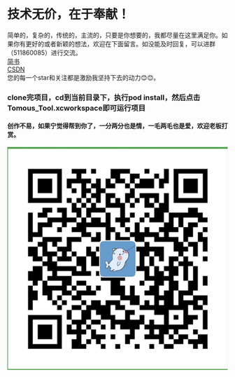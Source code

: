 # 技术无价，在于奉献！
简单的，复杂的，传统的，主流的，只要是你想要的，我都尽量在这里满足你。如果你有更好的或者新颖的想法，欢迎在下面留言。如没能及时回复，可以进群（511860085）进行交流。  
[简书](https://www.jianshu.com/u/3600d7861beb)  
[CSDN](https://mp.csdn.net/console/article)  
您的每一个star和关注都是激励我坚持下去的动力😊😊。
### clone完项目，cd到当前目录下，执行pod install，然后点击Tomous_Tool.xcworkspace即可运行项目


#### 创作不易，如果宁觉得帮到你了，一分两分也是情，一毛两毛也是爱，欢迎老板打赏。
![](https://github.com/Tomous/Tomous_Tool/blob/master/%E8%80%81%E6%9D%BF%E5%8F%91%E8%B4%A2.png)
